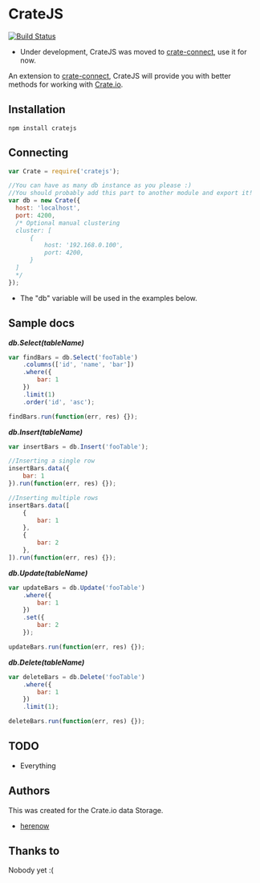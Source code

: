 CrateJS
=======
[![Build Status](https://travis-ci.org/herenow/cratejs.svg?branch=master)](https://travis-ci.org/herenow/cratejs)

* Under development, CrateJS was moved to [crate-connect](https://github.com/herenow/crate-connect), use it for now.

An extension to [crate-connect](https://github.com/herenow/crate-connect), CrateJS will provide you with better methods for working with [Crate.io](https://www.crate.io/).


Installation
----------
```
npm install cratejs
```


Connecting
----------
```javascript
var Crate = require('cratejs');

//You can have as many db instance as you please :)
//You should probably add this part to another module and export it!
var db = new Crate({
  host: 'localhost',
  port: 4200,
  /* Optional manual clustering
  cluster: [
      {
          host: '192.168.0.100',
          port: 4200,
      }
  ]
  */
});
```
* The "db" variable will be used in the examples below.


Sample docs
----------
***db.Select(tableName)***
```javascript
var findBars = db.Select('fooTable')
    .columns(['id', 'name', 'bar'])
    .where({
        bar: 1
    })
    .limit(1)
    .order('id', 'asc');

findBars.run(function(err, res) {});
```

***db.Insert(tableName)***
```javascript
var insertBars = db.Insert('fooTable');

//Inserting a single row
insertBars.data({
    bar: 1
}).run(function(err, res) {});

//Inserting multiple rows
insertBars.data([
    {
        bar: 1
    },
    {
        bar: 2
    },
]).run(function(err, res) {});
```

***db.Update(tableName)***
```javascript
var updateBars = db.Update('fooTable')
    .where({
        bar: 1
    })
    .set({
        bar: 2
    });

updateBars.run(function(err, res) {});
```

***db.Delete(tableName)***
```javascript
var deleteBars = db.Delete('fooTable')
    .where({
        bar: 1
    })
    .limit(1);

deleteBars.run(function(err, res) {});
```


TODO
---------
* Everything


Authors
---------
This was created for the Crate.io data Storage.
- [herenow](https://github.com/herenow)


Thanks to
----------
Nobody yet :(
